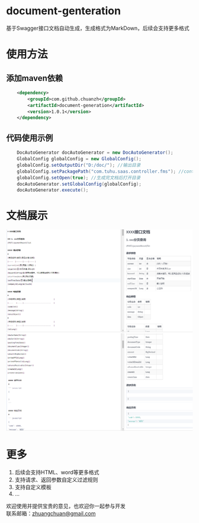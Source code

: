 # document-genteration
基于Swagger接口文档自动生成，生成格式为MarkDown，后续会支持更多格式

# 使用方法
## 添加maven依赖
```xml
    <dependency>
        <groupId>com.github.chuanzh</groupId>
        <artifactId>document-generation</artifactId>
        <version>1.0.1</version>
    </dependency>
```

## 代码使用示例
```Java
    DocAutoGenerator docAutoGenerator = new DocAutoGenerator();
    GlobalConfig globalConfig = new GlobalConfig();
    globalConfig.setOutputDir("D:/doc/"); //输出目录
    globalConfig.setPackagePath("com.tuhu.saas.controller.fms"); //controller包目录
    globalConfig.setOpen(true); //生成完文档后打开目录
    docAutoGenerator.setGlobalConfig(globalConfig);
    docAutoGenerator.execute();
```

# 文档展示
![image](https://github.com/chuanzh/document-genteration/blob/master/doc/doc1.png) 
![image](https://github.com/chuanzh/document-genteration/blob/master/doc/doc2.png) 

# 更多
1. 后续会支持HTML、word等更多格式  
2. 支持请求、返回参数自定义过滤规则
3. 支持自定义模板
4. ...

欢迎使用并提供宝贵的意见，也欢迎你一起参与开发  
联系邮箱：zhuangchuan@gmail.com  
